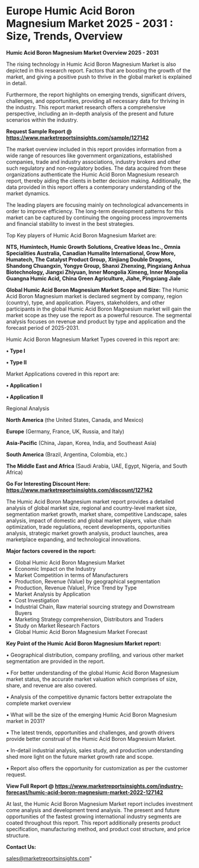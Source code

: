  # Europe Humic Acid Boron Magnesium Market 2025 - 2031 : Size, Trends, Overview

<Strong> Humic Acid Boron Magnesium Market Overview 2025 - 2031</strong>

The rising technology in Humic Acid Boron Magnesium Market is also depicted in this research report. Factors that are boosting the growth of the market, and giving a positive push to thrive in the global market is explained in detail.

Furthermore, the report highlights on emerging trends, significant drivers, challenges, and opportunities, providing all necessary data for thriving in the industry. This report market research offers a comprehensive perspective, including an in-depth analysis of the present and future scenarios within the industry.

<strong>Request Sample Report @ <a href=https://www.marketreportsinsights.com/sample/127142>https://www.marketreportsinsights.com/sample/127142</a></strong>

The market overview included in this report provides information from a wide range of resources like government organizations, established companies, trade and industry associations, industry brokers and other such regulatory and non-regulatory bodies. The data acquired from these organizations authenticate the Humic Acid Boron Magnesium research report, thereby aiding the clients in better decision making. Additionally, the data provided in this report offers a contemporary understanding of the market dynamics.

The leading players are focusing mainly on technological advancements in order to improve efficiency. The long-term development patterns for this market can be captured by continuing the ongoing process improvements and financial stability to invest in the best strategies.

Top Key players of Humic Acid Boron Magnesium Market are:

<strong>NTS, Humintech, Humic Growth Solutions, Creative Ideas Inc., Omnia Specialities Australia, Canadian Humalite International, Grow More, Humatech, The Catalyst Product Group, Xinjiang Double Dragons, Shandong Chuangxin, Yongye Group, Shanxi Zhenxing, Pingxiang Anhua Biotechnology, Jiangxi Zhiyuan, Inner Mongolia Ximeng, Inner Mongolia Guangna Humic Acid, China Green Agriculture, Jiahe, Pingxiang Jiale</strong>

<strong><b>Global Humic Acid Boron Magnesium Market Scope and Size:</b></strong>
The Humic Acid Boron Magnesium market is declared segment by company, region (country), type, and application. Players, stakeholders, and other participants in the global Humic Acid Boron Magnesium market will gain the market scope as they use the report as a powerful resource. The segmental analysis focuses on revenue and product by type and application and the forecast period of 2025-2031.

Humic Acid Boron Magnesium Market Types covered in this report are:

<strong>• Type I

• Type II</strong>

Market Applications covered in this report are:

<strong>• Application I

• Application II</strong> 

Regional Analysis

<strong>North America</strong> (the United States, Canada, and Mexico)

<strong>Europe</strong> (Germany, France, UK, Russia, and Italy)

<strong>Asia-Pacific</strong> (China, Japan, Korea, India, and Southeast Asia)

<strong>South America</strong> (Brazil, Argentina, Colombia, etc.)

<strong>The Middle East and Africa</strong> (Saudi Arabia, UAE, Egypt, Nigeria, and South Africa)

<strong>Go For Interesting Discount Here: <a href=https://www.marketreportsinsights.com/discount/127142>https://www.marketreportsinsights.com/discount/127142</a></strong>

The Humic Acid Boron Magnesium market report provides a detailed analysis of global market size, regional and country-level market size, segmentation market growth, market share, competitive Landscape, sales analysis, impact of domestic and global market players, value chain optimization, trade regulations, recent developments, opportunities analysis, strategic market growth analysis, product launches, area marketplace expanding, and technological innovations.

<strong><b>Major factors covered in the report:</b></strong>
<ul>
  <li>Global Humic Acid Boron Magnesium Market </li>
  <li>Economic Impact on the Industry</li>
  <li>Market Competition in terms of Manufacturers</li>
  <li>Production, Revenue (Value) by geographical segmentation</li>
  <li>Production, Revenue (Value), Price Trend by Type</li>
  <li>Market Analysis by Application</li>
  <li>Cost Investigation</li>
  <li>Industrial Chain, Raw material sourcing strategy and Downstream Buyers</li>
  <li>Marketing Strategy comprehension, Distributors and Traders</li>
  <li>Study on Market Research Factors</li>
  <li>Global Humic Acid Boron Magnesium Market Forecast</li>
</ul>

<strong><b>Key Point of the Humic Acid Boron Magnesium Market report:</b></strong>

• Geographical distribution, company profiling, and various other market segmentation are provided in the report.

• For better understanding of the global Humic Acid Boron Magnesium market status, the accurate market valuation which comprises of size, share, and revenue are also covered.

• Analysis of the competitive dynamic factors better extrapolate the complete market overview

• What will be the size of the emerging Humic Acid Boron Magnesium market in 2031?

• The latest trends, opportunities and challenges, and growth drivers provide better construal of the Humic Acid Boron Magnesium Market.

• In-detail industrial analysis, sales study, and production understanding shed more light on the future market growth rate and scope.

• Report also offers the opportunity for customization as per the customer request.

<strong><b>View Full Report @ <a href=https://www.marketreportsinsights.com/industry-forecast/humic-acid-boron-magnesium-market-2022-127142>https://www.marketreportsinsights.com/industry-forecast/humic-acid-boron-magnesium-market-2022-127142</a></b></strong>


At last, the Humic Acid Boron Magnesium Market report includes investment come analysis and development trend analysis. The present and future opportunities of the fastest growing international industry segments are coated throughout this report. This report additionally presents product specification, manufacturing method, and product cost structure, and price structure.

<strong>Contact Us:</strong>

sales@marketreportsinsights.com"
